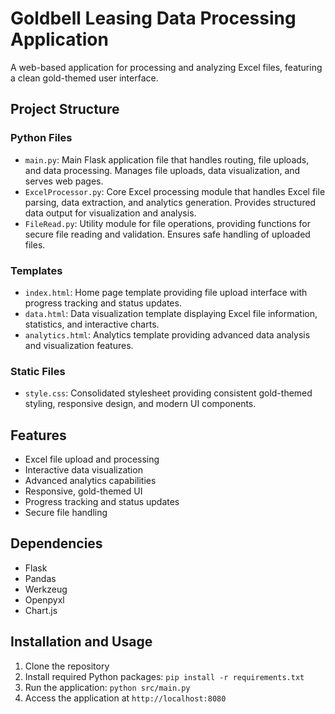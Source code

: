 # Goldbell Leasing Data Processing Application

A web-based application for processing and analyzing Excel files, featuring a clean gold-themed user interface.

## Project Structure

### Python Files
- `main.py`: Main Flask application file that handles routing, file uploads, and data processing. Manages file uploads, data visualization, and serves web pages.
- `ExcelProcessor.py`: Core Excel processing module that handles Excel file parsing, data extraction, and analytics generation. Provides structured data output for visualization and analysis.
- `FileRead.py`: Utility module for file operations, providing functions for secure file reading and validation. Ensures safe handling of uploaded files.

### Templates
- `index.html`: Home page template providing file upload interface with progress tracking and status updates.
- `data.html`: Data visualization template displaying Excel file information, statistics, and interactive charts.
- `analytics.html`: Analytics template providing advanced data analysis and visualization features.

### Static Files
- `style.css`: Consolidated stylesheet providing consistent gold-themed styling, responsive design, and modern UI components.

## Features
- Excel file upload and processing
- Interactive data visualization
- Advanced analytics capabilities
- Responsive, gold-themed UI
- Progress tracking and status updates
- Secure file handling

## Dependencies
- Flask
- Pandas
- Werkzeug
- Openpyxl
- Chart.js

## Installation and Usage
1. Clone the repository
2. Install required Python packages: `pip install -r requirements.txt`
3. Run the application: `python src/main.py`
4. Access the application at `http://localhost:8080`
